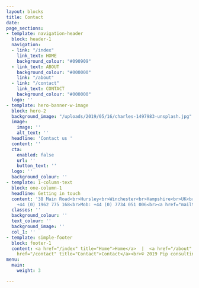 ```yaml
---
layout: blocks
title: Contact
date: 
page_sections:
- template: navigation-header
  block: header-1
  navigation:
  - link: "/index"
    link_text: HOME
    background_colour: "#090909"
  - link_text: ABOUT
    background_colour: "#000000"
    link: "/about"
  - link: "/contact"
    link_text: CONTACT
    background_colour: "#000000"
  logo: ''
- template: hero-banner-w-image
  block: hero-2
  background_image: "/uploads/2019/05/16/charles-1497983-unsplash.jpg"
  image:
    image: ''
    alt_text: ''
  headline: 'Contact us '
  content: ''
  cta:
    enabled: false
    url: ''
    button_text: ''
  logo: ''
  background_colour: ''
- template: 1-column-text
  block: one-column-1
  headline: Getting in touch
  content: '38 Main Road<br>Hursley<br>Winchester<br>Hampshire<br>UK<br>SO21 2JW<br><br>Tel:
    +44 (0) 1962 775 168<br>Mob: +44 (0) 7734 051 006<br><a href="mailto:Louise@pipdevelopment.co">Louise@pipdevelopment.co</a><br>'
  classes: ''
  background_colour: ''
  text_colour: ''
  background_image: ''
  col_1: ''
- template: simple-footer
  block: footer-1
  content: <a href="/index" title="Home">Home</a>  |  <a href="/about" title="About">About</a>  |  <a
    href="/contact" title="Contact">Contact</a><br>© 2019 Pip consulting
menu:
  main:
    weight: 3

---
```

